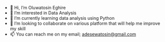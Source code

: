 - 👋 Hi, I’m Oluwatosin Eghire
- 👀 I’m interested in Data Analysis
- 🌱 I’m currently learning data analysis using Python
- 💞️ I’m looking to collaborate on various platform that will help me improve my skill
- 📫 You can reach me on my email; adesewatosin@gmail.com

<!---
TosinAdedeji/TosinAdedeji is a ✨ special ✨ repository because its `README.md` (this file) appears on your GitHub profile.
You can click the Preview link to take a look at your changes.
--->
